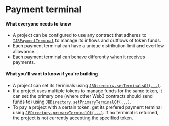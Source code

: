 # Payment terminal

#### What everyone needs to know

* A project can be configured to use any contract that adheres to [`IJBPaymentTerminal`](/dev/api/interfaces/ijbpaymentterminal.md) to manage its inflows and outflows of token funds.
* Each payment terminal can have a unique distribution limit and overflow allowance.
* Each payment terminal can behave differently when it receives payments.

#### What you'll want to know if you're building

* A project can set its terminals using [`JBDirectory.setTerminalsOf(...)`](/dev/api/contracts/jbdirectory/write/setterminalsof.md).
* If a project uses multiple tokens to manage funds for the same token, it can set the primary one (where other Web3 contracts should send funds to) using [`JBDirectory.setPrimaryTerminalOf(...)`](/dev/api/contracts/jbdirectory/write/setprimaryterminalof.md).
* To pay a project with a certain token, get its prefered payment terminal using [`JBDirectory.primaryTerminalOf(...)`](/dev/api/contracts/jbdirectory/read/primaryterminalof.md). If no terminal is returned, the project is not currently accepting the specified token.

